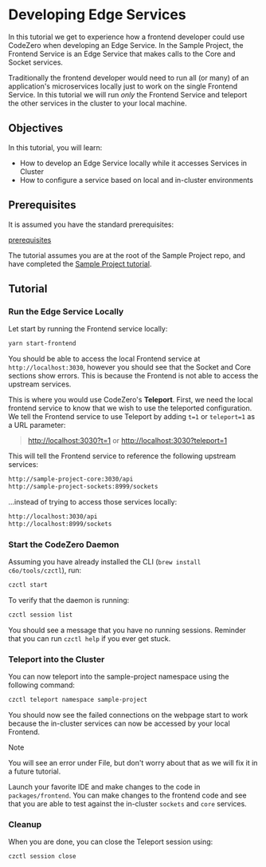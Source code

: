 # Developing Edge Services

In this tutorial we get to experience how a frontend developer could use CodeZero when developing an Edge Service.
In the Sample Project, the Frontend Service is an Edge Service that makes calls to the Core and Socket services.

Traditionally the frontend developer would need to run all (or many) of an application's microservices locally just to work on the single Frontend Service. In this tutorial we will run _only_ the Frontend Service and teleport the other services in the cluster to your local machine.

## Objectives

In this tutorial, you will learn:

* How to develop an Edge Service locally while it accesses Services in Cluster
* How to configure a service based on local and in-cluster environments

## Prerequisites

It is assumed you have the standard prerequisites:

[prerequisites](_fragments/prerequisites.md ':include')

The tutorial assumes you are at the root of the Sample Project repo, and have completed the [Sample Project tutorial](/tutorials/sample-project.md).

## Tutorial

### Run the Edge Service Locally

Let start by running the Frontend service locally:

```bash
yarn start-frontend
```

You should be able to access the local Frontend service at `http://localhost:3030`, however you should see that the Socket and Core sections show errors. This is because the Frontend is not able to access the upstream services.

This is where you would use CodeZero's **Teleport**. First, we need the local frontend service to know that we wish to use the teleported configuration. We tell the Frontend service to use Teleport by adding `t=1` or `teleport=1` as a URL parameter:

> [http://localhost:3030?t=1](http://localhost:3030?t=1)
> or
> [http://localhost:3030?teleport=1](http://localhost:3030?teleport=1)

This will tell the Frontend service to reference the following upstream services:

```bash
http://sample-project-core:3030/api
http://sample-project-sockets:8999/sockets
```

...instead of trying to access those services locally:

```bash
http://localhost:3030/api
http://localhost:8999/sockets
```

### Start the CodeZero Daemon

Assuming you have already installed the CLI (`brew install c6o/tools/czctl`), run:

```bash
czctl start
```

To verify that the daemon is running:

```bash
czctl session list
```

You should see a message that you have no running sessions. Reminder that you can run `czctl help` if you ever get stuck.

### Teleport into the Cluster

You can now teleport into the sample-project namespace using the following command:

```bash
czctl teleport namespace sample-project
```

You should now see the failed connections on the webpage start to work because the in-cluster services can now be accessed by your local Frontend.

> [!Note]
> You will see an error under File, but don't worry about that as we will fix it in a future tutorial.

Launch your favorite IDE and make changes to the code in `packages/frontend`. You can make changes to the frontend code and see that you are able to test against the in-cluster `sockets` and `core` services.

### Cleanup

When you are done, you can close the Teleport session using:

```bash
czctl session close
```
